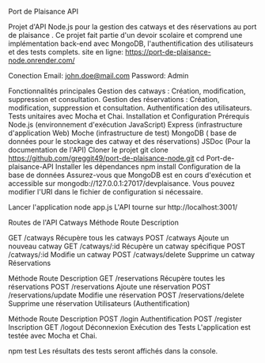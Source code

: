 Port de Plaisance API

Projet d'API Node.js pour la gestion des catways et des réservations au port de plaisance . Ce projet fait partie d'un devoir scolaire et comprend une implémentation back-end avec MongoDB, l'authentification des utilisateurs et des tests complets.
site en ligne:
https://port-de-plaisance-node.onrender.com/



Conection
Email: john.doe@mail.com
Password: Admin

Fonctionnalités principales
Gestion des catways : Création, modification, suppression et consultation.
Gestion des réservations : Création, modification, suppression et consultation.
Authentification des utilisateurs.
Tests unitaires avec Mocha et Chai.
Installation et Configuration
Prérequis
Node.js (environnement d'exécution JavaScript)
Express (infrastructure d'application Web)
Moche (infrastructure de test)
MongoDB ( base de données pour le stockage des catway et des réservations)
JSDoc (Pour la documentation de l'API)
Cloner le projet
git clone https://github.com/greggit49/port-de-plaisance-node.git
cd Port-de-plaisance-API
Installer les dépendances
npm install
Configuration de la base de données
Assurez-vous que MongoDB est en cours d'exécution et accessible sur mongodb://127.0.0.1:27017/devplaisance. Vous pouvez modifier l'URI dans le fichier de configuration si nécessaire.

Lancer l'application
node app.js
L'API tourne sur http://localhost:3001/

Routes de l'API
Catways
Méthode	Route	Description

GET	/catways	Récupère tous les catways
POST	/catways	Ajoute un nouveau catway
GET	/catways/:id	Récupère un catway spécifique
POST	/catways/:id	Modifie un catway
POST	/catways/delete	Supprime un catway
Réservations

Méthode	Route	Description
GET	/reservations	Récupère toutes les réservations
POST	/reservations	Ajoute une réservation
POST	/reservations/update	Modifie une réservation
POST	/reservations/delete	Supprime une réservation
Utilisateurs (Authentification)

Méthode	Route	Description
POST	/login	Authentification
POST	/register	Inscription
GET	/logout	Déconnexion
Exécution des Tests
L'application est testée avec Mocha et Chai.

npm test
Les résultats des tests seront affichés dans la console.
